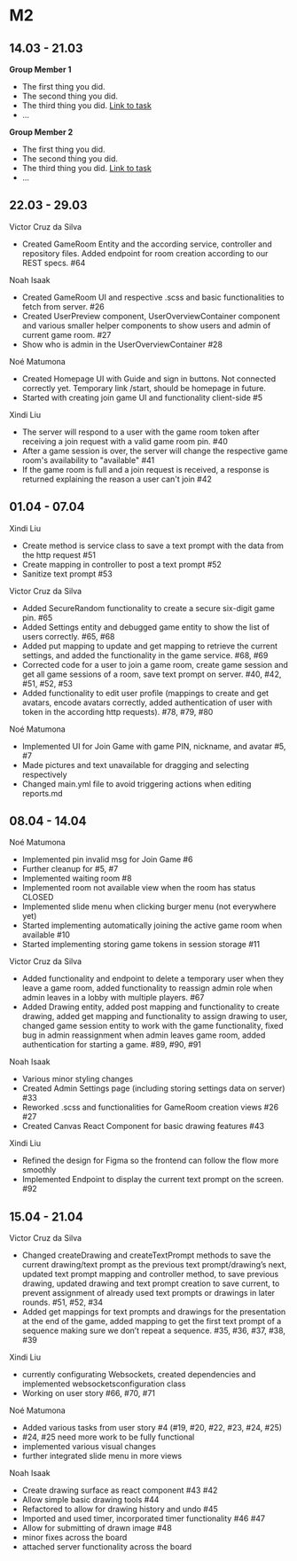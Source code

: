 # M2

## 14.03 - 21.03

**Group Member 1**

- The first thing you did.
- The second thing you did.
- The third thing you did. [Link to task](https://www.example.com)
- ...

**Group Member 2**

- The first thing you did.
- The second thing you did.
- The third thing you did. [Link to task](https://www.example.com)
- ...

## 22.03 - 29.03

Victor Cruz da Silva
- Created GameRoom Entity and the according service, controller and repository files. Added endpoint for room creation according to our REST specs. #64

Noah Isaak
- Created GameRoom UI and respective .scss and basic functionalities to fetch from server. #26
- Created UserPreview component, UserOverviewContainer component and various smaller helper components to show users and admin of current game room. #27
- Show who is admin in the UserOverviewContainer #28

Noé Matumona
- Created Homepage UI with Guide and sign in buttons. Not connected correctly yet. Temporary link /start, should be homepage in future.
- Started with creating join game UI and functionality client-side #5

Xindi Liu
- The server will respond to a user with the game room token after receiving a join request with a valid game room pin. #40
- After a game session is over, the server will change the respective game room's availability to "available" #41
- If the game room is full and a join request is received, a response is returned explaining the reason a user can't join #42

## 01.04 - 07.04

Xindi Liu
- Create method is service class to save a text prompt with the data from the http request #51
- Create mapping in controller to post a text prompt #52
- Sanitize text prompt #53

Victor Cruz da Silva
- Added SecureRandom functionality to create a secure six-digit game pin. #65
- Added Settings entity and debugged game entity to show the list of users correctly. #65, #68
- Added put mapping to update and get mapping to retrieve the current settings, and added the functionality in the game service. #68, #69
- Corrected code for a user to join a game room, create game session and get all game sessions of a room, save text prompt on server. #40, #42, #51, #52, #53
- Added functionality to edit user profile (mappings to create and get avatars, encode avatars correctly, added authentication of user with token in the according http requests). #78, #79, #80

Noé Matumona
- Implemented UI for Join Game with game PIN, nickname, and avatar #5, #7
- Made pictures and text unavailable for dragging and selecting respectively
- Changed main.yml file to avoid triggering actions when editing reports.md

## 08.04 - 14.04

Noé Matumona
- Implemented pin invalid msg for Join Game #6
- Further cleanup for #5, #7
- Implemented waiting room #8
- Implemented room not available view when the room has status CLOSED
- Implemented slide menu when clicking burger menu (not everywhere yet)
- Started implementing automatically joining the active game room when available #10
- Started implementing storing game tokens in session storage #11

Victor Cruz da Silva
- Added functionality and endpoint to delete a temporary user when they leave a game room, added functionality to reassign admin role when admin leaves in a lobby with multiple players. #67
- Added Drawing entity, added post mapping and functionality to create drawing, added get mapping and functionality to assign drawing to user, changed game session entity to work with the game functionality, fixed bug in admin reassignment when admin leaves game room, added authentication for starting a game. #89, #90, #91
  
Noah Isaak
- Various minor styling changes
- Created Admin Settings page (including storing settings data on server) #33
- Reworked .scss and functionalities for GameRoom creation views #26 #27
- Created Canvas React Component for basic drawing features #43

Xindi Liu 
- Refined the design for Figma so the frontend can follow the flow more smoothly
- Implemented Endpoint to display the current text prompt on the screen. #92

## 15.04 - 21.04

Victor Cruz da Silva
- Changed createDrawing and createTextPrompt methods to save the current drawing/text prompt as the previous text prompt/drawing’s next, updated text prompt mapping and controller method, to save previous drawing, updated drawing and text prompt creation to save current, to prevent assignment of already used text prompts or drawings in later rounds. #51, #52, #34
- Added get mappings for text prompts and drawings for the presentation at the end of the game, added mapping to get the first text prompt of a sequence making sure we don’t repeat a sequence. #35, #36, #37, #38, #39

Xindi Liu
- currently configurating Websockets, created dependencies and implemented websocketsconfiguration class
- Working on user story #66, #70, #71

Noé Matumona
- Added various tasks from user story #4 (#19, #20, #22, #23, #24, #25)
- #24, #25 need more work to be fully functional
- implemented various visual changes
- further integrated slide menu in more views

Noah Isaak
- Create drawing surface as react component #43 #42
- Allow simple basic drawing tools #44
- Refactored to allow for drawing history and undo #45
- Imported and used timer, incorporated timer functionality #46 #47
- Allow for submitting of drawn image #48
- minor fixes across the board
- attached server functionality across the board
  
